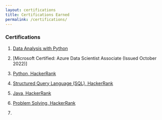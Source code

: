 ```yaml
---
layout: certifications
title: Certifications Earned
permalink: /certifications/
---
```


### Certifications

1. [Data Analysis with Python](https://freecodecamp.org/certification/shreyateeza/data-analysis-with-python-v7)

2. [Microsoft Certified: Azure Data Scientist Associate (Issued October 2022)]

3. [Python, HackerRank](https://www.hackerrank.com/certificates/6d2a912ed053)

4. [Structured Query Language (SQL), HackerRank](https://www.hackerrank.com/certificates/8d23e4cce1f9)

5. [Java, HackerRank](https://www.hackerrank.com/certificates/ddd21df2ce59)

6. [Problem Solving, HackerRank](https://www.hackerrank.com/certificates/13a43c60532e)

7. []()